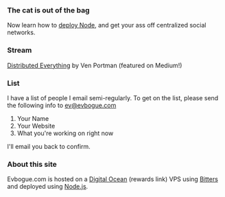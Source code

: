 ### The cat is out of the bag

Now learn how to [deploy Node](http://deploy.evbogue.com/), and get your ass off centralized social networks.

### Stream

[Distributed Everything](https://medium.com/surveillance-state/19a5db211e47) by Ven Portman (featured on Medium!)

### List

I have a list of people I email semi-regularly. To get on the list, please send the following info to [ev@evbogue.com](mailto:ev@evbogue.com) 

1. Your Name
2. Your Website
3. What you're working on right now

I'll email you back to confirm.

### About this site

Evbogue.com is hosted on a [Digital Ocean](https://www.digitalocean.com/?refcode=26d8ed49730d) (rewards link) VPS using [Bitters](http://bitters.evbogue.com) and deployed using [Node.js](http://nodejs.org).
